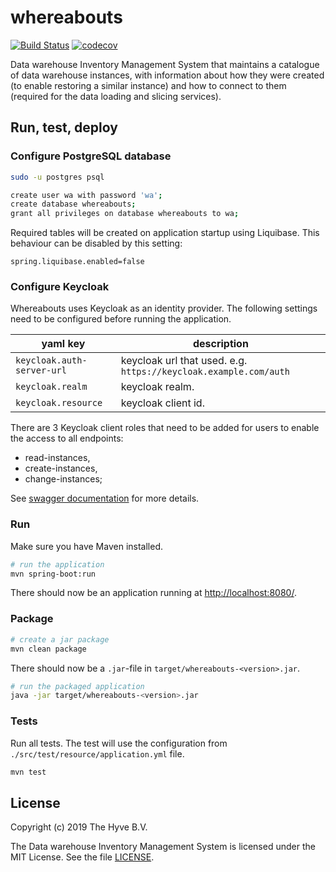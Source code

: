 # whereabouts

[![Build Status](https://travis-ci.org/thehyve/whereabouts.svg?branch=master)](https://travis-ci.org/thehyve/whereabouts/branches)
[![codecov](https://codecov.io/gh/thehyve/whereabouts/branch/master/graph/badge.svg)](https://codecov.io/gh/thehyve/whereabouts)

Data warehouse Inventory Management System that maintains a catalogue of data warehouse instances, 
with information about how they were created (to enable restoring a similar instance) 
and how to connect to them (required for the data loading and slicing services).


## Run, test, deploy

### Configure PostgreSQL database
```bash
sudo -u postgres psql
```

```bash
create user wa with password 'wa';
create database whereabouts;
grant all privileges on database whereabouts to wa;
```

Required tables will be created on application startup using Liquibase. 
This behaviour can be disabled by this setting:
```
spring.liquibase.enabled=false
```

### Configure Keycloak
Whereabouts uses Keycloak as an identity provider.
The following settings need to be configured before running the application.

| yaml key | description |
|-----------|-------------|
| `keycloak.auth-server-url` | keycloak url that used. e.g. `https://keycloak.example.com/auth` |
| `keycloak.realm` | keycloak realm. |
| `keycloak.resource` | keycloak client id. |


There are 3 Keycloak client roles that need to be added for users to enable the access to all endpoints:
- read-instances,
- create-instances,
- change-instances;

See [swagger documentation](/src/main/resources/public/swagger.yaml) for more details.

### Run

Make sure you have Maven installed.

```bash
# run the application
mvn spring-boot:run
```
There should now be an application running at [http://localhost:8080/](http://localhost:8080/).


### Package
```bash
# create a jar package
mvn clean package
```
There should now be a `.jar`-file in `target/whereabouts-<version>.jar`.
```bash
# run the packaged application
java -jar target/whereabouts-<version>.jar
```


### Tests

Run all tests. The test will use the configuration from `./src/test/resource/application.yml` file.

```bash
mvn test
```

License
-------

Copyright (c) 2019 The Hyve B.V.

The Data warehouse Inventory Management System is licensed under the MIT License. See the file [LICENSE](LICENSE).
